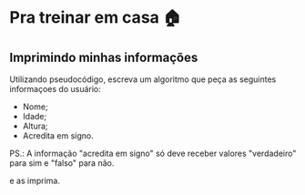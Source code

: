 # Pra treinar em casa 🏠

## Imprimindo minhas informações

Utilizando pseudocódigo, escreva um algoritmo que peça as seguintes informaçoes do usuário:
- Nome;
- Idade;
- Altura;
- Acredita em signo.

PS.: A informação "acredita em signo" só deve receber valores "verdadeiro" para sim e "falso" para não.

e as imprima.
